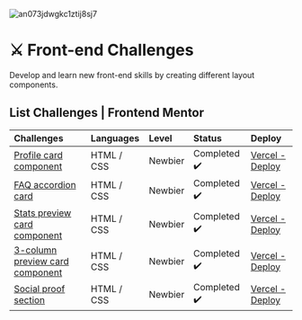 ![an073jdwgkc1ztij8sj7](https://user-images.githubusercontent.com/64128375/108077545-64be8e00-704b-11eb-870e-93decc671978.jpg)

# ⚔ Front-end Challenges

Develop and learn new front-end skills by creating different layout components.


## List Challenges | Frontend Mentor

| Challenges                                                                                                        | Languages      | Level   | Status                                                                              | Deploy                                                                                                   |
|:------------------------------------------------------------------------------------------------------------------|:---------------|:--------|:------------------------------------------------------------------------------------|:---------------------------------------------------------------------------------------------------------|
| [Profile card component](https://github.com/danieln18/challenges_front-end/tree/main/Frontend-mentor/profile-card-component-main) | HTML / CSS     | Newbier | Completed :heavy_check_mark: | [Vercel - Deploy](https://profile-card-component-psi-six.vercel.app/) |
| [FAQ accordion card](https://github.com/danieln18/challenges_front-end/tree/main/Frontend-mentor/faq-accordion-card-main) | HTML / CSS     | Newbier | Completed :heavy_check_mark: | [Vercel - Deploy](https://faq-accordion-card-beta-lime.vercel.app/) |
| [Stats preview card component](https://github.com/danieln18/challenges_front-end/tree/main/Frontend-mentor/stats-preview-card-component-main) | HTML / CSS     | Newbier | Completed :heavy_check_mark: | [Vercel - Deploy](https://stats-preview-card-component-main-pearl-pi.vercel.app/) |
| [3-column preview card component](https://github.com/danieln18/challenges_front-end/tree/main/Frontend-mentor/3-column-preview-card-component-main) | HTML / CSS     | Newbier | Completed :heavy_check_mark: | [Vercel - Deploy](https://challenges-front-end.vercel.app/) |
| [Social proof section](https://github.com/danieln18/challenges_front-end/tree/main/Frontend-mentor/social-proof-section-master) | HTML / CSS     | Newbier | Completed :heavy_check_mark: | [Vercel - Deploy](https://social-proof-section-master-five-fawn.vercel.app/) |

